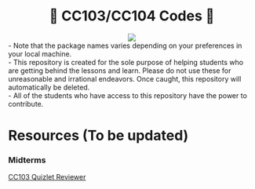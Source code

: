 <div align="center">

# 👀 CC103/CC104 Codes 👀
 
<img src="https://img.shields.io/badge/WARNING-USE_AT_YOUR_OWN_RISK-1DA1F2?style=for-the-badge&logo=alert&labelColor=darkred&color=FFF#gh-dark-mode-only" />
  </div>
- Note that the package names varies depending on your preferences in your local machine. <br>
- This repository is created for the sole purpose of helping students who are getting behind the lessons and learn. Please do not use these for unreasonable and irrational endeavors. Once caught, this repository will automatically be deleted. <br>
- All of the students who have access to this repository have the power to contribute.

# Resources (To be updated)
### Midterms
[CC103 Quizlet Reviewer](https://quizlet.com/778497859/cc103-introduction-to-computer-programming-midterms-flash-cards/)
